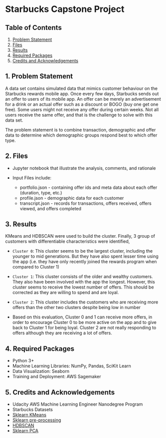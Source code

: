 # Starbucks Capstone Project
## Table of Contents
1. [Problem Statement](#pd) <br>
2. [Files](#an)<br>
3. [Results](#rs)<br>
4. [Required Packages](#bw)<br>
5. [Credits and Acknowledgements](#ca)<br>

<a name="pd"></a>
## 1. Problem Statement
A data set contains simulated data that mimics customer behaviour on the Starbucks rewards mobile app. Once every few days, Starbucks sends out an offer to users of its mobile app. An offer can be merely an advertisement for a drink or an actual offer such as a discount or BOGO (buy one get one free). Some users might not receive any offer during certain weeks. Not all users receive the same offer, and that is the challenge to solve with this data set.

The problem statement is to combine transaction, demographic and offer data to determine which demographic groups respond best to which offer type. 

<a name="an"></a>
## 2. Files

- Jupyter notebook that illustrate the analysis, comments, and rationale

- Input Files include:
  - portfolio.json - containing offer ids and meta data about each offer (duration, type, etc.)
  - profile.json - demographic data for each customer
  - transcript.json - records for transactions, offers received, offers viewed, and offers completed
  

<a name="rs"></a>
## 3. Results
KMeans and HDBSCAN were used to build the cluster. Finally,  3 group of customers with differentiable characteristics were identified,

- `Cluster 0`: This cluster seems to be the largest cluster, including the younger to mid generations. But they have also spent lesser time using the app (i.e. they have only recently joined the rewards program when compared to Cluster 1)

- `Cluster 1`: This cluster consists of the older and wealthy customers. They also have been involved with the app the longest. However, this cluster seems to receive the lowest number of offers. This should be corrected as they are willing to spend and are loyal.

- `Cluster 2`: This cluster includes the customers who are receiving more offers than the other two clusters despite being low in number

- Based on this evaluation, Cluster 0 and 1 can receive more offers, in order to encourage Cluster 0 to be more active on the app and to give back to Cluster 1 for being loyal.
Cluster 2 are not really responding to offers although they are receiving a lot of offers.

<a name="bw"></a>
## 4. Required Packages
- Python 3+
- Machine Learning Libraries: NumPy, Pandas, SciKit Learn
- Data Visualization: Seaborn
- Training and Deployment: AWS Sagemaker

<a name="ca"></a>
## 5. Credits and Acknowledgements
- Udacity AWS Machine Learning Engineer Nanodegree Program
- Starbucks Datasets
- [Sklearn KMeans](https://scikit-learn.org/stable/modules/generated/sklearn.cluster.KMeans.html)
- [Sklearn pre-processing](https://scikit-learn.org/stable/modules/preprocessing.html)
- [HDBSCAN](https://hdbscan.readthedocs.io/)
- [Sklearn PCA](https://scikit-learn.org/stable/modules/generated/sklearn.decomposition.PCA.html?highlight=pca#sklearn.decomposition.PCA)



